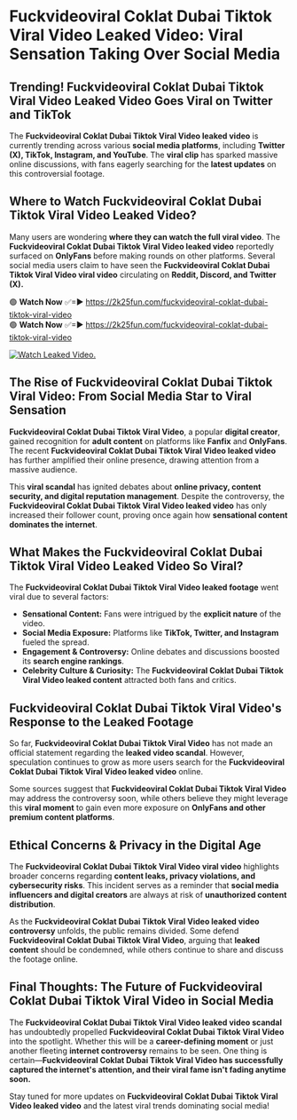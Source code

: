 # Fuckvideoviral Coklat Dubai Tiktok Viral Video Leaked Video: Viral Sensation Taking Over Social Media

## **Trending! Fuckvideoviral Coklat Dubai Tiktok Viral Video Leaked Video Goes Viral on Twitter and TikTok**
The **Fuckvideoviral Coklat Dubai Tiktok Viral Video leaked video** is currently trending across various **social media platforms**, including **Twitter (X), TikTok, Instagram, and YouTube**. The **viral clip** has sparked massive online discussions, with fans eagerly searching for the **latest updates** on this controversial footage.

## **Where to Watch Fuckvideoviral Coklat Dubai Tiktok Viral Video Leaked Video?**
Many users are wondering **where they can watch the full viral video**. The **Fuckvideoviral Coklat Dubai Tiktok Viral Video leaked video** reportedly surfaced on **OnlyFans** before making rounds on other platforms. Several social media users claim to have seen the **Fuckvideoviral Coklat Dubai Tiktok Viral Video viral video** circulating on **Reddit, Discord, and Twitter (X).**

🟢 **Watch Now** ✅=► https://2k25fun.com/fuckvideoviral-coklat-dubai-tiktok-viral-video  
🟢 **Watch Now** ✅=► https://2k25fun.com/fuckvideoviral-coklat-dubai-tiktok-viral-video  

[![Watch Leaked Video.](https://miro.medium.com/v2/resize:fit:828/format:webp/1*cilzJN44JGOrTw9NJCrNHA.gif "Watch Leaked Video")](https://2k25fun.com/fuckvideoviral-coklat-dubai-tiktok-viral-video)

## **The Rise of Fuckvideoviral Coklat Dubai Tiktok Viral Video: From Social Media Star to Viral Sensation**
**Fuckvideoviral Coklat Dubai Tiktok Viral Video**, a popular **digital creator**, gained recognition for **adult content** on platforms like **Fanfix** and **OnlyFans**. The recent **Fuckvideoviral Coklat Dubai Tiktok Viral Video leaked video** has further amplified their online presence, drawing attention from a massive audience.

This **viral scandal** has ignited debates about **online privacy, content security, and digital reputation management**. Despite the controversy, the **Fuckvideoviral Coklat Dubai Tiktok Viral Video leaked video** has only increased their follower count, proving once again how **sensational content dominates the internet**.

## **What Makes the Fuckvideoviral Coklat Dubai Tiktok Viral Video Leaked Video So Viral?**
The **Fuckvideoviral Coklat Dubai Tiktok Viral Video leaked footage** went viral due to several factors:
- **Sensational Content:** Fans were intrigued by the **explicit nature** of the video.
- **Social Media Exposure:** Platforms like **TikTok, Twitter, and Instagram** fueled the spread.
- **Engagement & Controversy:** Online debates and discussions boosted its **search engine rankings**.
- **Celebrity Culture & Curiosity:** The **Fuckvideoviral Coklat Dubai Tiktok Viral Video leaked content** attracted both fans and critics.

## **Fuckvideoviral Coklat Dubai Tiktok Viral Video's Response to the Leaked Footage**
So far, **Fuckvideoviral Coklat Dubai Tiktok Viral Video** has not made an official statement regarding the **leaked video scandal**. However, speculation continues to grow as more users search for the **Fuckvideoviral Coklat Dubai Tiktok Viral Video leaked video** online.

Some sources suggest that **Fuckvideoviral Coklat Dubai Tiktok Viral Video** may address the controversy soon, while others believe they might leverage this **viral moment** to gain even more exposure on **OnlyFans and other premium content platforms**.

## **Ethical Concerns & Privacy in the Digital Age**
The **Fuckvideoviral Coklat Dubai Tiktok Viral Video viral video** highlights broader concerns regarding **content leaks, privacy violations, and cybersecurity risks**. This incident serves as a reminder that **social media influencers and digital creators** are always at risk of **unauthorized content distribution**.

As the **Fuckvideoviral Coklat Dubai Tiktok Viral Video leaked video controversy** unfolds, the public remains divided. Some defend **Fuckvideoviral Coklat Dubai Tiktok Viral Video**, arguing that **leaked content** should be condemned, while others continue to share and discuss the footage online.

## **Final Thoughts: The Future of Fuckvideoviral Coklat Dubai Tiktok Viral Video in Social Media**
The **Fuckvideoviral Coklat Dubai Tiktok Viral Video leaked video scandal** has undoubtedly propelled **Fuckvideoviral Coklat Dubai Tiktok Viral Video** into the spotlight. Whether this will be a **career-defining moment** or just another fleeting **internet controversy** remains to be seen. One thing is certain—**Fuckvideoviral Coklat Dubai Tiktok Viral Video has successfully captured the internet's attention, and their viral fame isn't fading anytime soon.**

Stay tuned for more updates on **Fuckvideoviral Coklat Dubai Tiktok Viral Video leaked video** and the latest viral trends dominating social media!